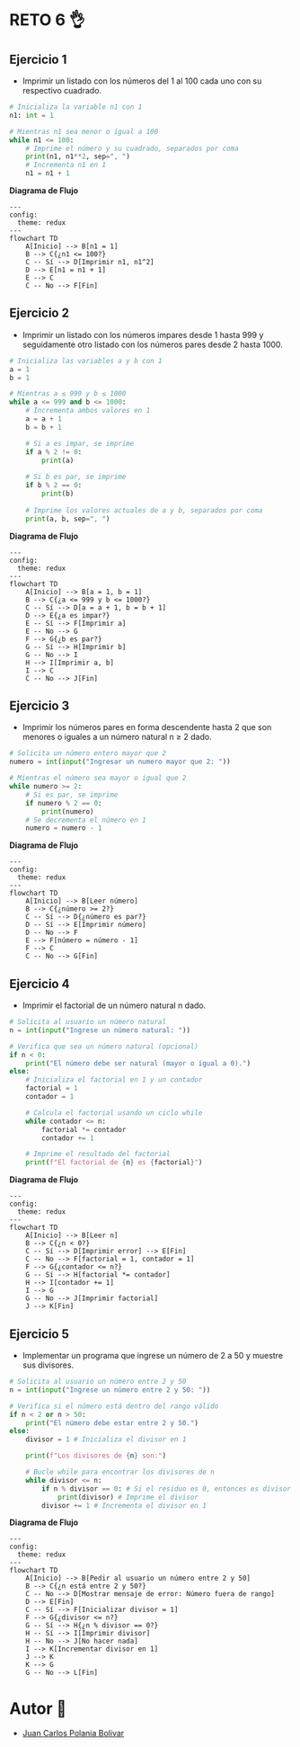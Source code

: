 # RETO 6 👌

## Ejercicio 1
- Imprimir un listado con los números del 1 al 100 cada uno con su respectivo cuadrado.
```python
# Inicializa la variable n1 con 1
n1: int = 1

# Mientras n1 sea menor o igual a 100
while n1 <= 100:
    # Imprime el número y su cuadrado, separados por coma
    print(n1, n1**2, sep=", ")
    # Incrementa n1 en 1
    n1 = n1 + 1
```
**Diagrama de Flujo**
``` mermaid
---
config:
  theme: redux
---
flowchart TD
    A[Inicio] --> B[n1 = 1]
    B --> C{¿n1 <= 100?}
    C -- Sí --> D[Imprimir n1, n1^2]
    D --> E[n1 = n1 + 1]
    E --> C
    C -- No --> F[Fin]
```

## Ejercicio 2
- Imprimir un listado con los números impares desde 1 hasta 999 y seguidamente otro listado con los números pares desde 2 hasta 1000.
```python
# Inicializa las variables a y b con 1
a = 1
b = 1

# Mientras a ≤ 999 y b ≤ 1000
while a <= 999 and b <= 1000:
    # Incrementa ambos valores en 1
    a = a + 1
    b = b + 1

    # Si a es impar, se imprime
    if a % 2 != 0:
        print(a)
    
    # Si b es par, se imprime
    if b % 2 == 0:
        print(b)
    
    # Imprime los valores actuales de a y b, separados por coma
    print(a, b, sep=", ")

```
**Diagrama de Flujo**
``` mermaid
---
config:
  theme: redux
---
flowchart TD
    A[Inicio] --> B[a = 1, b = 1]
    B --> C{¿a <= 999 y b <= 1000?}
    C -- Sí --> D[a = a + 1, b = b + 1]
    D --> E{¿a es impar?}
    E -- Sí --> F[Imprimir a]
    E -- No --> G
    F --> G{¿b es par?}
    G -- Sí --> H[Imprimir b]
    G -- No --> I
    H --> I[Imprimir a, b]
    I --> C
    C -- No --> J[Fin]
```

## Ejercicio 3
- Imprimir los números pares en forma descendente hasta 2 que son menores o iguales a un número natural n ≥ 2 dado.
```python
# Solicita un número entero mayor que 2
numero = int(input("Ingresar un numero mayor que 2: "))

# Mientras el número sea mayor o igual que 2
while numero >= 2:
    # Si es par, se imprime
    if numero % 2 == 0:
        print(numero)
    # Se decrementa el número en 1
    numero = numero - 1
```

**Diagrama de Flujo**
``` mermaid
---
config:
  theme: redux
---
flowchart TD
    A[Inicio] --> B[Leer número]
    B --> C{¿número >= 2?}
    C -- Sí --> D{¿número es par?}
    D -- Sí --> E[Imprimir número]
    D -- No --> F
    E --> F[número = número - 1]
    F --> C
    C -- No --> G[Fin]
```

## Ejercicio 4
- Imprimir el factorial de un número natural n dado.
```python
# Solicita al usuario un número natural
n = int(input("Ingrese un número natural: "))

# Verifica que sea un número natural (opcional)
if n < 0:
    print("El número debe ser natural (mayor o igual a 0).")
else:
    # Inicializa el factorial en 1 y un contador
    factorial = 1
    contador = 1

    # Calcula el factorial usando un ciclo while
    while contador <= n:
        factorial *= contador
        contador += 1

    # Imprime el resultado del factorial
    print(f"El factorial de {n} es {factorial}")
```

**Diagrama de Flujo**
``` mermaid
---
config:
  theme: redux
---
flowchart TD
    A[Inicio] --> B[Leer n]
    B --> C{¿n < 0?}
    C -- Sí --> D[Imprimir error] --> E[Fin]
    C -- No --> F[factorial = 1, contador = 1]
    F --> G{¿contador <= n?}
    G -- Sí --> H[factorial *= contador]
    H --> I[contador += 1]
    I --> G
    G -- No --> J[Imprimir factorial]
    J --> K[Fin]
```

## Ejercicio 5
- Implementar un programa que ingrese un número de 2 a 50 y muestre sus divisores.
```python
# Solicita al usuario un número entre 2 y 50
n = int(input("Ingrese un número entre 2 y 50: "))

# Verifica si el número está dentro del rango válido
if n < 2 or n > 50:
    print("El número debe estar entre 2 y 50.")
else:
    divisor = 1 # Inicializa el divisor en 1

    print(f"Los divisores de {n} son:")

    # Bucle while para encontrar los divisores de n
    while divisor <= n:
        if n % divisor == 0: # Si el residuo es 0, entonces es divisor
            print(divisor) # Imprime el divisor
        divisor += 1 # Incrementa el divisor en 1
```

**Diagrama de Flujo**
``` mermaid
---
config:
  theme: redux
---
flowchart TD
    A[Inicio] --> B[Pedir al usuario un número entre 2 y 50]
    B --> C{¿n está entre 2 y 50?}
    C -- No --> D[Mostrar mensaje de error: Número fuera de rango]
    D --> E[Fin]
    C -- Sí --> F[Inicializar divisor = 1]
    F --> G{¿divisor <= n?}
    G -- Sí --> H{¿n % divisor == 0?}
    H -- Sí --> I[Imprimir divisor]
    H -- No --> J[No hacer nada]
    I --> K[Incrementar divisor en 1]
    J --> K
    K --> G
    G -- No --> L[Fin]
```

# Autor 🤖
- [Juan Carlos Polania Bolivar](https://github.com/Ciyuang)
